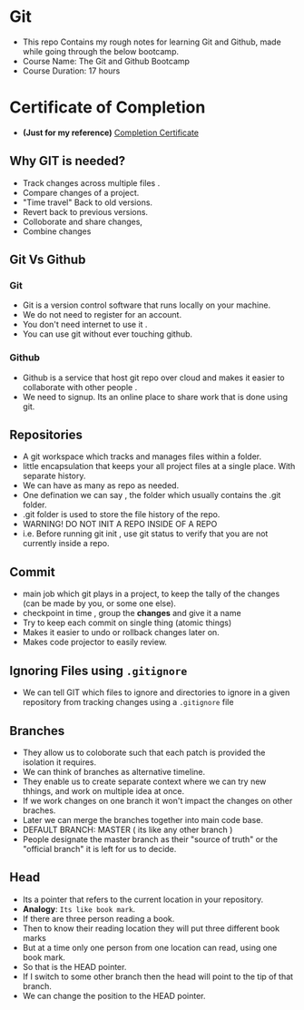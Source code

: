 # Git
* This repo Contains my rough notes for learning Git and Github, made while going through the below bootcamp. 
* Course Name: The Git and Github Bootcamp
* Course Duration: 17 hours 

# Certificate of Completion
- **(Just for my reference)** [Completion Certificate](https://udemy-certificate.s3.amazonaws.com/image/UC-48d5964c-a4db-459b-a652-835af3ccc754.jpg)


## Why GIT is needed? 
* Track changes across multiple files . 
* Compare changes of a project. 
* "Time travel" Back to old versions. 
* Revert back to previous versions. 
* Colloborate and share changes,
* Combine changes

## Git Vs Github
### Git
* Git is a version control software that runs locally on your machine. 
* We do not need to register for an account. 
* You don't need internet to use it . 
* You can use git without ever touching github.


### Github
* Github is a service that host git repo over cloud and makes it easier to collaborate with other people . 
* We need to signup. Its an online place to share work that is done using git. 


## Repositories
* A git workspace which tracks and manages files within a folder. 
* little encapsulation that keeps your all project files at a single place. With separate history. 
* We can have as many as repo as needed. 
* One defination we can say , the folder which usually contains the .git folder. 
* .git folder is used to store the file history of the repo. 
* WARNING! DO NOT INIT A REPO INSIDE OF A REPO
* i.e. Before running git init , use git status to verify that you are not currently inside a repo.

## Commit
* main job which git plays in a project, to keep the tally of the changes (can be made by you, or some one else).
* checkpoint in time , group the **changes** and give it a name
* Try to keep each commit on single thing (atomic things)
* Makes it easier to undo or rollback changes later on. 
* Makes code projector to easily review. 

## Ignoring Files using `.gitignore`
* We can tell GIT which files to ignore and directories to ignore in a given repository from tracking changes using a `.gitignore` file 


## Branches
* They allow us to coloborate such that each patch is provided the isolation it requires. 
* We can think of branches as alternative timeline. 
* They enable us to create separate context where we can try new thhings, and work on multiple idea at once. 
* If we work changes on one branch it won't impact the changes on other braches. 
* Later we can merge the branches together into main code base. 
* DEFAULT BRANCH: MASTER ( its like any other branch )
* People designate the master branch as their "source of truth" or the "official branch" it is left for us to decide. 


## Head
* Its a pointer that refers to the current location in your repository. 
* **Analogy**: `Its like book mark`. 
* If there are three person reading a book. 
* Then to know their reading location they will put three different book marks 
* But at a time only one person from one location can read, using one book mark. 
* So that is the HEAD pointer. 
* If I switch to some other branch then the head will point to the tip of that branch. 
* We can change the position to the HEAD pointer. 

